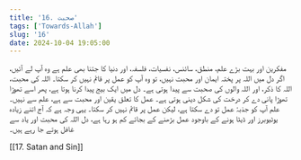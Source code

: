 ```yaml
---
title: '16. صحبت'
tags: ['Towards-Allah']
slug: '16'
date: 2024-10-04 19:05:00
---
```


مفکرین اور بہت بڑے علم، منطق، سائنس، نفسیات، فلسفہ، اور دنیا کا جتنا بھی علم ہے وہ آپ لے آئیں، اگر دل میں اللہ پر پختہ ایمان اور محبت نہیں، تو وہ آپ کو عمل پر قائم نہیں کر سکتا۔ اللہ کی محبت، اللہ کا ذکر، اور اللہ والوں کی صحبت سے پیدا ہوتی ہے۔ دل میں ایک بیج پیدا کرنا ہوتا ہے، پھر اسے تھوڑا تھوڑا پانی دے کر درخت کی شکل دینی ہوتی ہے۔ عمل کا تعلق یقین اور محبت سے ہے، علم سے نہیں۔ علم آپ کو جذبۂ عمل تو دے سکتا ہے، لیکن عمل پر قائم نہیں کر سکتا۔ یہی وجہ ہے کہ آج اتنے زیادہ یوٹیوبرز اور ڈیٹا ہونے کے باوجود عمل بڑھنے کے بجائے کم ہو رہا ہے، دل اللہ کی محبت اور یاد سے غافل ہوتے جا رہے ہیں۔

[[17. Satan and Sin]]
